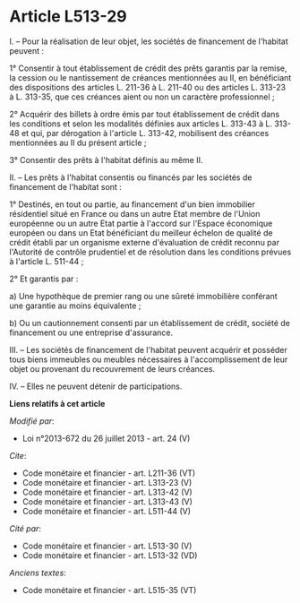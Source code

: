 # Article L513-29

I. – Pour la réalisation de leur objet, les sociétés de financement de l'habitat peuvent : 

1° Consentir à tout établissement de crédit des prêts garantis par la remise, la cession ou le nantissement de créances
mentionnées au II, en bénéficiant des dispositions des articles L. 211-36 à L. 211-40 ou des articles L. 313-23 à L. 313-35,
que ces créances aient ou non un caractère professionnel ; 

2° Acquérir des billets à ordre émis par tout établissement de crédit dans les conditions et selon les modalités définies aux
articles L. 313-43 à L. 313-48 et qui, par dérogation à l'article L. 313-42, mobilisent des créances mentionnées au II du
présent article ; 

3° Consentir des prêts à l'habitat définis au même II. 

II. – Les prêts à l'habitat consentis ou financés par les sociétés de financement de l'habitat sont : 

1° Destinés, en tout ou partie, au financement d'un bien immobilier résidentiel situé en France ou dans un autre Etat membre
de l'Union européenne ou un autre Etat partie à l'accord sur l'Espace économique européen ou dans un Etat bénéficiant du
meilleur échelon de qualité de crédit établi par un organisme externe d'évaluation de crédit reconnu par l'Autorité de
contrôle prudentiel et de résolution dans les conditions prévues à l'article L. 511-44 ; 

2° Et garantis par : 

a) Une hypothèque de premier rang ou une sûreté immobilière conférant une garantie au moins équivalente ; 

b) Ou un cautionnement consenti par un établissement de crédit, société de financement ou une entreprise d'assurance. 

III. – Les sociétés de financement de l'habitat peuvent acquérir et posséder tous biens immeubles ou meubles nécessaires à
l'accomplissement de leur objet ou provenant du recouvrement de leurs créances. 

IV. – Elles ne peuvent détenir de participations.

**Liens relatifs à cet article**

_Modifié par_:

  - Loi n°2013-672 du 26 juillet 2013 - art. 24 (V)

_Cite_:

  - Code monétaire et financier - art. L211-36 (VT)
  - Code monétaire et financier - art. L313-23 (V)
  - Code monétaire et financier - art. L313-42 (V)
  - Code monétaire et financier - art. L313-43 (V)
  - Code monétaire et financier - art. L511-44 (V)

_Cité par_:

  - Code monétaire et financier - art. L513-30 (V)
  - Code monétaire et financier - art. L513-32 (VD)

_Anciens textes_:

  - Code monétaire et financier - art. L515-35 (VT)
